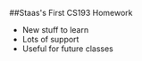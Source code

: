 ##Staas's First CS193 Homework
- New stuff to learn
- Lots of support
- Useful for future classes


